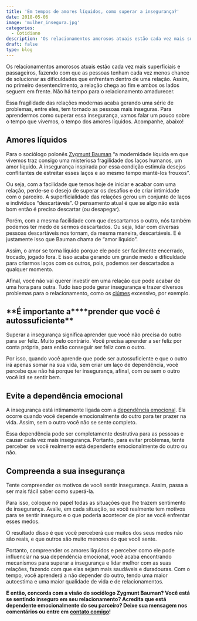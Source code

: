```yaml
---
title: 'Em tempos de amores líquidos, como superar a insegurança?'
date: 2018-05-06
image: 'mulher_insegura.jpg'
categories:
  - Cotidiano
description: 'Os relacionamentos amorosos atuais estão cada vez mais superficiais e passageiros, fazendo com que as pessoas tenham cada vez menos chance...'
draft: false
type: blog
---
```


Os relacionamentos amorosos atuais estão cada vez mais superficiais e passageiros, fazendo com que as pessoas tenham cada vez menos chance de solucionar as dificuldades que enfrentam dentro de uma relação. Assim, no primeiro desentendimento, a relação chega ao fim e ambos os lados seguem em frente. Não há tempo para o relacionamento amadurecer.

Essa fragilidade das relações modernas acaba gerando uma série de problemas, entre eles, tem tornado as pessoas mais inseguras. Para aprendermos como superar essa insegurança, vamos falar um pouco sobre o tempo que vivemos, o tempo dos amores líquidos. Acompanhe, abaixo!

## **Amores líquidos**

Para o sociólogo polonês [Zygmunt Bauman](https://guiadoestudante.abril.com.br/especiais/zygmunt-bauman/) “a modernidade líquida em que vivemos traz consigo uma misteriosa fragilidade dos laços humanos, um amor líquido. A insegurança inspirada por essa condição estimula desejos conflitantes de estreitar esses laços e ao mesmo tempo mantê-los frouxos”.

Ou seja, com a facilidade que temos hoje de iniciar e acabar com uma relação, perde-se o desejo de superar os desafios e de criar intimidade com o parceiro. A superficialidade das relações gerou um conjunto de laços e indivíduos “descartáveis”. O pensamento atual é que se algo não está bom então é preciso descartar (ou desapegar).

Porém, com a mesma facilidade com que descartamos o outro, nós também podemos ter medo de sermos descartados. Ou seja, lidar com diversas pessoas descartáveis nos tornam, da mesma maneira, descartáveis. E é justamente isso que Bauman chama de “amor líquido”.

Assim, o amor se torna líquido porque ele pode ser facilmente encerrado, trocado, jogado fora. E isso acaba gerando um grande medo e dificuldade para criarmos laços com os outros, pois, podemos ser descartados a qualquer momento.

Afinal, você não vai querer investir em uma relação que pode acabar de uma hora para outra. Tudo isso pode gerar insegurança e trazer diversos problemas para o relacionamento, como os [ciúmes](/ciumes-sofrimento-de-muitos-e-amor-de-poucos/) excessivo, por exemplo.

## **É importante a\*\***prender que você é autossuficiente\*\*

Superar a insegurança significa aprender que você não precisa do outro para ser feliz. Muito pelo contrário. Você precisa aprender a ser feliz por conta própria, para então conseguir ser feliz com o outro.

Por isso, quando você aprende que pode ser autossuficiente e que o outro irá apenas somar na sua vida, sem criar um laço de dependência, você percebe que não há porque ter insegurança, afinal, com ou sem o outro você irá se sentir bem.

## **Evite a dependência emocional**

A insegurança está intimamente ligada com a [dependência emocional](/dependencia-emocional/). Ela ocorre quando você depende emocionalmente do outro para ter prazer na vida. Assim, sem o outro você não se sente completo.

Essa dependência pode ser completamente destrutiva para as pessoas e causar cada vez mais insegurança. Portanto, para evitar problemas, tente perceber se você realmente está dependente emocionalmente do outro ou não.

## **Compreenda a sua insegurança**

Tente compreender os motivos de você sentir insegurança. Assim, passa a ser mais fácil saber como superá-la.

Para isso, coloque no papel todas as situações que lhe trazem sentimento de insegurança. Avalie, em cada situação, se você realmente tem motivos para se sentir inseguro e o que poderia acontecer de pior se você enfrentar esses medos.

O resultado disso é que você perceberá que muitos dos seus medos não são reais, e que outros são muito menores do que você sente.

Portanto, compreender os amores líquidos e perceber como ele pode influenciar na sua dependência emocional, você acaba encontrando mecanismos para superar a insegurança e lidar melhor com as suas relações, fazendo com que elas sejam mais saudáveis e duradouras. Com o tempo, você aprenderá a não depender do outro, tendo uma maior autoestima e uma maior qualidade de vida e de relacionamentos.

**E então, concorda com a visão do sociólogo Zygmunt Bauman? Você está se sentindo inseguro em seu relacionamento? Acredita que está dependente emocionalmente do seu parceiro? Deixe sua mensagem nos comentários ou entre em** [**contato comigo**](/contato/)**!**
